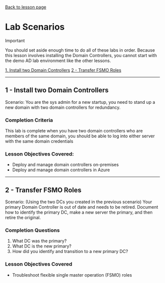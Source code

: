 [Back to lesson page](README.md)

# Lab Scenarios

> [!IMPORTANT]
> You should set aside enough time to do all of these labs in order. Because this lesson involves installing the Domain Controllers, you cannot start with the demo AD lab environment like the other lessons.

[1. Install two Domain Controllers](#1---install-two-domain-controllers)
[2 - Transfer FSMO Roles](#2---transfer-fsmo-roles)

---

## 1 - Install two Domain Controllers
Scenario: You are the sys admin for a new startup, you need to stand up a new domain with two domain controllers for redundancy.

### Completion Criteria
This lab is complete when you have two domain controllers who are members of the same domain, you should be able to log into either server with the same domain credentials

### Lesson Objectives Covered:
- Deploy and manage domain controllers on-premises
- Deploy and manage domain controllers in Azure

---

## 2 - Transfer FSMO Roles
Scenario: (Using the two DCs you created in the previous scenario) Your primary Domain Controller is out of date and needs to be retired. Document how to identify the primary DC, make a new server the primary, and then retire the original.

### Completion Questions
1. What DC was the primary?
2. What DC is the new primary?
3. How did you identify and transition to a new primary DC?

### Lesson Objectives Covered
- Troubleshoot flexible single master operation (FSMO) roles